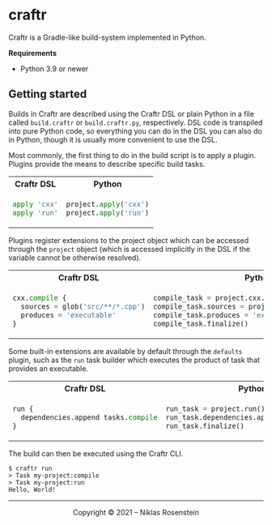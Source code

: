 # craftr

Craftr is a Gradle-like build-system implemented in Python.

__Requirements__

* Python 3.9 or newer

## Getting started

Builds in Craftr are described using the Craftr DSL or plain Python in a file called
`build.craftr` or `build.craftr.py`, respectively. DSL code is transpiled into pure
Python code, so everything you can do in the DSL you can also do in Python, though it
is usually more convenient to use the DSL.

Most commonly, the first thing to do in the build script is to apply a plugin. Plugins
provide the means to describe specific build tasks.

<table align="center">
  <tr><th>Craftr DSL</th><th>Python</th></tr>
  <tr><td>

  ```py
  apply 'cxx'
  apply 'run'
  ```
  </td><td>

  ```py
  project.apply('cxx')
  project.apply('run')
  ```
  </td></tr>
</table>

Plugins register extensions to the project object which can be accessed through the `project`
object (which is accessed implicitly in the DSL if the variable cannot be otherwise resolved).

<table align="center">
  <tr><th>Craftr DSL</th><th>Python</th></tr>
  <tr><td>

  ```py
  cxx.compile {
    sources = glob('src/**/*.cpp')
    produces = 'executable'
  }
  ```
  </td><td>

  ```py
  compile_task = project.cxx.compile()
  compile_task.sources = project.glob('src/**/*.cpp')
  compile_task.produces = 'executable'
  compile_task.finalize()
  ```
  </td></tr>
</table>

Some built-in extensions are available by default through the `defaults` plugin, such
as the `run` task builder which executes the product of task that provides an executable.

<table align="center">
  <tr><th>Craftr DSL</th><th>Python</th></tr>
  <tr><td>

  ```py
  run {
    dependencies.append tasks.compile
  }
  ```
  </td><td>

  ```py
  run_task = project.run()
  run_task.dependencies.append(compile_task)
  run_task.finalize()
  ```
  </td></tr>
</table>

The build can then be executed using the Craftr CLI.

    $ craftr run
    > Task my-project:compile
    > Task my-project:run
    Hello, World!

---

<p align="center">Copyright &copy; 2021 &ndash; Niklas Rosenstein</p>
